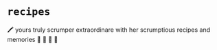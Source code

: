 # `recipes`

🖍 yours truly scrumper extraordinare with her scrumptious recipes and memories 🛄 🚴 🎵 🎋
